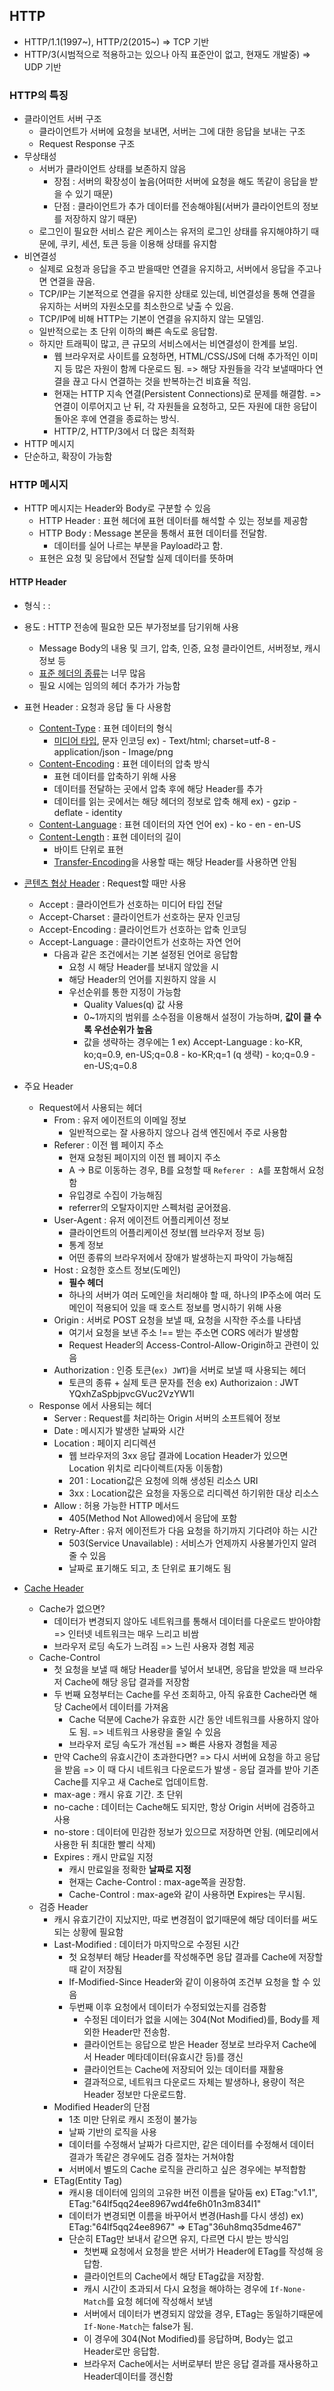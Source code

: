 ## HTTP

- HTTP/1.1(1997~), HTTP/2(2015~) => TCP 기반
- HTTP/3(시범적으로 적용하고는 있으나 아직 표준안이 없고, 현재도 개발중) => UDP 기반

### HTTP의 특징

- 클라이언트 서버 구조
  - 클라이언트가 서버에 요청을 보내면, 서버는 그에 대한 응답을 보내는 구조
  - Request Response 구조
- 무상태성
  - 서버가 클라이언트 상태를 보존하지 않음
    - 장점 : 서버의 확장성이 높음(어떠한 서버에 요청을 해도 똑같이 응답을 받을 수 있기 때문)
    - 단점 : 클라이언트가 추가 데이터를 전송해야됨(서버가 클라이언트의 정보를 저장하지 않기 때문)
  - 로그인이 필요한 서비스 같은 케이스는 유저의 로그인 상태를 유지해야하기 때문에, 쿠키, 세션, 토큰 등을 이용해 상태를 유지함
- 비연결성
  - 실제로 요청과 응답을 주고 받을때만 연결을 유지하고, 서버에서 응답을 주고나면 연결을 끊음.
  - TCP/IP는 기본적으로 연결을 유지한 상태로 있는데, 비연결성을 통해 연결을 유지하는 서버의 자원소모를 최소한으로 낮출 수 있음.
  - TCP/IP에 비해 HTTP는 기본이 연결을 유지하지 않는 모델임.
  - 일반적으로는 초 단위 이하의 빠른 속도로 응답함.
  - 하지만 트래픽이 많고, 큰 규모의 서비스에서는 비연결성이 한계를 보임.
    - 웹 브라우저로 사이트를 요청하면, HTML/CSS/JS에 더해 추가적인 이미지 등 많은 자원이 함께 다운로드 됨. => 해당 자원들을 각각 보낼때마다 연결을 끊고 다시 연결하는 것을 반복하는건 비효율 적임.
    - 현재는 HTTP 지속 연결(Persistent Connections)로 문제를 해결함. => 연결이 이루어지고 난 뒤, 각 자원들을 요청하고, 모든 자원에 대한 응답이 돌아온 후에 연결을 종료하는 방식.
    - HTTP/2, HTTP/3에서 더 많은 최적화
- HTTP 메시지
- 단순하고, 확장이 가능함

### HTTP 메시지

- HTTP 메시지는 Header와 Body로 구분할 수 있음
  - HTTP Header : 표현 헤더에 표현 데이터를 해석할 수 있는 정보를 제공함
  - HTTP Body : Message 본문을 통해서 표현 데이터를 전달함.
    - 데이터를 실어 나르는 부분을 Payload라고 함.
  - 표현은 요청 및 응답에서 전달할 실제 데이터를 뜻하며

#### HTTP Header

- 형식 : <Field-name> : <field-value>
- 용도 : HTTP 전송에 필요한 모든 부가정보를 담기위해 사용

  - Message Body의 내용 및 크기, 압축, 인증, 요청 클라이언트, 서버정보, 캐시정보 등
  - [표준 헤더의 종류](https://en.wikipedia.org/wiki/List_of_HTTP_header_fields)는 너무 많음
  - 필요 시에는 임의의 헤더 추가가 가능함

- 표현 Header : 요청과 응답 둘 다 사용함

  - [Content-Type](https://developer.mozilla.org/ko/docs/Web/HTTP/Headers/Content-Type) : 표현 데이터의 형식
    - [미디어 타입](https://developer.mozilla.org/ko/docs/Web/HTTP/Basics_of_HTTP/MIME_types), 문자 인코딩
      ex) - Text/html; charset=utf-8 - application/json - Image/png
  - [Content-Encoding](https://developer.mozilla.org/ko/docs/Web/HTTP/Headers/Content-Encoding) : 표현 데이터의 압축 방식
    - 표현 데이터를 압축하기 위해 사용
    - 데이터를 전달하는 곳에서 압축 후에 해당 Header를 추가
    - 데이터를 읽는 곳에서는 해당 헤더의 정보로 압축 해제
      ex) - gzip - deflate - identity
  - [Content-Language](https://developer.mozilla.org/ko/docs/Web/HTTP/Headers/Content-Language) : 표현 데이터의 자연 언어
    ex) - ko - en - en-US
  - [Content-Length](https://developer.mozilla.org/ko/docs/Web/HTTP/Headers/Content-Length) : 표현 데이터의 길이
    - 바이트 단위로 표현
    - [Transfer-Encoding](https://developer.mozilla.org/ko/docs/Web/HTTP/Headers/Transfer-Encoding)을 사용할 때는 해당 Header를 사용하면 안됨

- [콘텐츠 협상 Header](https://developer.mozilla.org/ko/docs/Web/HTTP/Content_negotiation) : Request할 때만 사용

  - Accept : 클라이언트가 선호하는 미디어 타입 전달
  - Accept-Charset : 클라이언트가 선호하는 문자 인코딩
  - Accept-Encoding : 클라이언트가 선호하는 압축 인코딩
  - Accept-Language : 클라이언트가 선호하는 자연 언어
    - 다음과 같은 조건에서는 기본 설정된 언어로 응답함
      - 요청 시 해당 Header를 보내지 않았을 시
      - 해당 Header의 언어를 지원하지 않을 시
      - 우선순위를 통한 지정이 가능함
        - Quality Values(q) 값 사용
        - 0~1까지의 범위를 소수점을 이용해서 설정이 가능하며, **값이 클 수록 우선순위가 높음**
        - 값을 생략하는 경우에는 1
          ex) Accept-Language : ko-KR, ko;q=0.9, en-US;q=0.8 - ko-KR;q=1 (q 생략) - ko;q=0.9 - en-US;q=0.8

- 주요 Header

  - Request에서 사용되는 헤더
    - From : 유저 에이전트의 이메일 정보
      - 일반적으로는 잘 사용하지 않으나 검색 엔진에서 주로 사용함
    - Referer : 이전 웹 페이지 주소
      - 현재 요청된 페이지의 이전 웹 페이지 주소
      - A -> B로 이동하는 경우, B를 요청할 때 `Referer : A`를 포함해서 요청함
      - 유입경로 수집이 가능해짐
      - referrer의 오탈자이지만 스펙처럼 굳어졌음.
    - User-Agent : 유저 에이전트 어플리케이션 정보
      - 클라이언트의 어플리케이션 정보(웹 브라우저 정보 등)
      - 통계 정보
      - 어떤 종류의 브라우저에서 장애가 발생하는지 파악이 가능해짐
    - Host : 요청한 호스트 정보(도메인)
      - **필수 헤더**
      - 하나의 서버가 여러 도메인을 처리해야 할 때, 하나의 IP주소에 여러 도메인이 적용되어 있을 때 호스트 정보를 명시하기 위해 사용
    - Origin : 서버로 POST 요청을 보낼 때, 요청을 시작한 주소를 나타냄
      - 여기서 요청을 보낸 주소 !== 받는 주소면 CORS 에러가 발생함
      - Request Header의 Access-Control-Allow-Origin하고 관련이 있음
    - Authorization : 인증 토큰(`ex) JWT`)을 서버로 보낼 때 사용되는 헤더
      - 토큰의 종류 + 실제 토큰 문자를 전송
        ex) Authorizaion : JWT YQxhZaSpbjpvcGVuc2VzYW1l
  - Response 에서 사용되는 헤더
    - Server : Request를 처리하는 Origin 서버의 소프트웨어 정보
    - Date : 메시지가 발생한 날짜와 시간
    - Location : 페이지 리디렉션
      - 웹 브라우저의 3xx 응답 결과에 Location Header가 있으면 Location 위치로 리다이렉트(자동 이동함)
      - 201 : Location값은 요청에 의해 생성된 리소스 URI
      - 3xx : Location값은 요청을 자동으로 리디렉션 하기위한 대상 리소스
    - Allow : 허용 가능한 HTTP 메서드
      - 405(Method Not Allowed)에서 응답에 포함
    - Retry-After : 유저 에이전트가 다음 요청을 하기까지 기다려야 하는 시간
      - 503(Service Unavailable) : 서비스가 언제까지 사용불가인지 알려줄 수 있음
      - 날짜로 표기해도 되고, 초 단위로 표기해도 됨

- [Cache Header](https://developer.mozilla.org/ko/docs/Web/HTTP/Caching)
  - Cache가 없으면?
    - 데이터가 변경되지 않아도 네트워크를 통해서 데이터를 다운로드 받아야함
      => 인터넷 네트워크는 매우 느리고 비쌈
    - 브라우저 로딩 속도가 느려짐
      => 느린 사용자 경험 제공
  - Cache-Control
    - 첫 요청을 보낼 때 해당 Header를 넣어서 보내면, 응답을 받았을 때 브라우저 Cache에 해당 응답 결과를 저장함
    - 두 번째 요청부터는 Cache를 우선 조회하고, 아직 유효한 Cache라면 해당 Cache에서 데이터를 가져옴
      - Cache 덕분에 Cache가 유효한 시간 동안 네트워크를 사용하지 않아도 됨.
        => 네트워크 사용량을 줄일 수 있음
      - 브라우저 로딩 속도가 개선됨
        => 빠른 사용자 경험을 제공
    - 만약 Cache의 유효시간이 초과한다면? => 다시 서버에 요청을 하고 응답을 받음
      => 이 때 다시 네트워크 다운로드가 발생 - 응답 결과를 받아 기존 Cache를 지우고 새 Cache로 업데이트함.
    - max-age : 캐시 유효 기간. 초 단위
    - no-cache : 데이터는 Cache해도 되지만, 항상 Origin 서버에 검증하고 사용
    - no-store : 데이터에 민감한 정보가 있으므로 저장하면 안됨. (메모리에서 사용한 뒤 최대한 빨리 삭제)
    - Expires : 캐시 만료일 지정
      - 캐시 만료일을 정확한 **날짜로 지정**
      - 현재는 Cache-Control : max-age쪽을 권장함.
      - Cache-Control : max-age와 같이 사용하면 Expires는 무시됨.
  - 검증 Header
    - 캐시 유효기간이 지났지만, 따로 변경점이 없기때문에 해당 데이터를 써도 되는 상황에 필요함
    - Last-Modified : 데이터가 마지막으로 수정된 시간
      - 첫 요청부터 해당 Header를 작성해주면 응답 결과를 Cache에 저장할 때 같이 저장됨
      - If-Modified-Since Header와 같이 이용하여 조건부 요청을 할 수 있음
      - 두번째 이후 요청에서 데이터가 수정되었는지를 검증함
        - 수정된 데이터가 없을 시에는 304(Not Modified)를, Body를 제외한 Header만 전송함.
        - 클라이언트는 응답으로 받은 Header 정보로 브라우저 Cache에서 Header 메타데이터(유효시간 등)를 갱신
        - 클라이언트는 Cache에 저장되어 있는 데이터를 재활용
        - 결과적으로, 네트워크 다운로드 자체는 발생하나, 용량이 적은 Header 정보만 다운로드함.
    - Modified Header의 단점
      - 1초 미만 단위로 캐시 조정이 불가능
      - 날짜 기반의 로직을 사용
      - 데이터를 수정해서 날짜가 다르지만, 같은 데이터를 수정해서 데이터 결과가 똑같은 경우에도 검증 절차는 거쳐야함
      - 서버에서 별도의 Cache 로직을 관리하고 싶은 경우에는 부적합함
    - ETag(Entity Tag)
      - 캐시용 데이터에 임의의 고유한 버전 이름을 달아둠
        ex) ETag:"v1.1", ETag:"64lf5qq24ee8967wd4fe6h01n3m834l1"
      - 데이터가 변경되면 이름을 바꾸어서 변경(Hash를 다시 생성)
        ex) ETag:"64lf5qq24ee8967" => ETag"36uh8mq35dme467"
      - 단순히 ETag만 보내서 같으면 유지, 다르면 다시 받는 방식임
        - 첫번째 요청에서 요청을 받은 서버가 Header에 ETag를 작성해 응답함.
        - 클라이언트의 Cache에서 해당 ETag값을 저장함.
        - 캐시 시간이 초과되서 다시 요청을 해야하는 경우에 `If-None-Match`를 요청 헤더에 작성해서 보냄
        - 서버에서 데이터가 변경되지 않았을 경우, ETag는 동일하기때문에 `If-None-Match`는 false가 됨.
        - 이 경우에 304(Not Modified)를 응답하며, Body는 없고 Header로만 응답함.
        - 브라우저 Cache에서는 서버로부터 받은 응답 결과를 재사용하고 Header데이터를 갱신함
